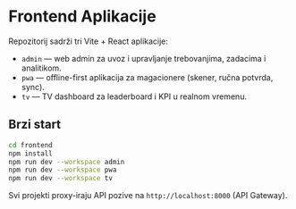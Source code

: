 # Frontend Aplikacije

Repozitorij sadrži tri Vite + React aplikacije:

- `admin` — web admin za uvoz i upravljanje trebovanjima, zadacima i analitikom.
- `pwa` — offline-first aplikacija za magacionere (skener, ručna potvrda, sync).
- `tv` — TV dashboard za leaderboard i KPI u realnom vremenu.

## Brzi start

```bash
cd frontend
npm install
npm run dev --workspace admin
npm run dev --workspace pwa
npm run dev --workspace tv
```

Svi projekti proxy-iraju API pozive na `http://localhost:8000` (API Gateway).
